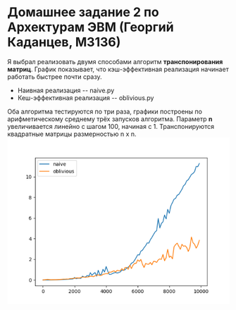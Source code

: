 # Домашнее задание 2 по Архектурам ЭВМ (Георгий Каданцев, М3136)

Я выбрал реализовать двумя способами алгоритм **транспонирования матриц**. 
График показывает, что кэш-эффективная реализация начинает работать быстрее почти сразу.

* Наивная реализация -- naive.py
* Кеш-эффективная реализация -- oblivious.py

Оба алгоритма тестируются по три раза, графики построены по арифметическому среднему трёх запусков алгоритма. 
Параметр **n** увеличивается линейно с шагом 100, начиная с 1. 
Транспонируются квадратные матрицы размерностью n x n.  
![График](evm_3_10.png)


